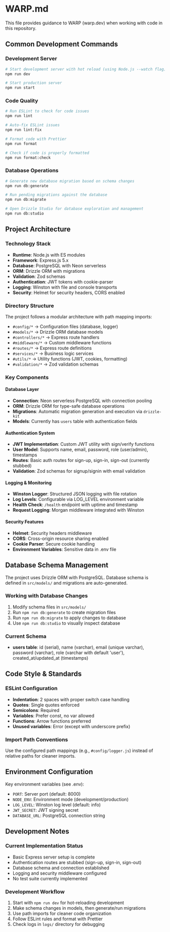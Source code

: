 # WARP.md

This file provides guidance to WARP (warp.dev) when working with code in this repository.

## Common Development Commands

### Development Server
```bash
# Start development server with hot reload (using Node.js --watch flag)
npm run dev

# Start production server
npm run start
```

### Code Quality
```bash
# Run ESLint to check for code issues
npm run lint

# Auto-fix ESLint issues
npm run lint:fix

# Format code with Prettier
npm run format

# Check if code is properly formatted
npm run format:check
```

### Database Operations
```bash
# Generate new database migration based on schema changes
npm run db:generate

# Run pending migrations against the database
npm run db:migrate

# Open Drizzle Studio for database exploration and management
npm run db:studio
```

## Project Architecture

### Technology Stack
- **Runtime**: Node.js with ES modules
- **Framework**: Express.js 5.x
- **Database**: PostgreSQL with Neon serverless
- **ORM**: Drizzle ORM with migrations
- **Validation**: Zod schemas
- **Authentication**: JWT tokens with cookie-parser
- **Logging**: Winston with file and console transports
- **Security**: Helmet for security headers, CORS enabled

### Directory Structure
The project follows a modular architecture with path mapping imports:
- `#config/*` → Configuration files (database, logger)
- `#models/*` → Drizzle ORM database models
- `#controllers/*` → Express route handlers
- `#middleware/*` → Custom middleware functions
- `#routes/*` → Express route definitions
- `#services/*` → Business logic services
- `#utils/*` → Utility functions (JWT, cookies, formatting)
- `#validation/*` → Zod validation schemas

### Key Components

#### Database Layer
- **Connection**: Neon serverless PostgreSQL with connection pooling
- **ORM**: Drizzle ORM for type-safe database operations
- **Migrations**: Automatic migration generation and execution via `drizzle-kit`
- **Models**: Currently has `users` table with authentication fields

#### Authentication System
- **JWT Implementation**: Custom JWT utility with sign/verify functions
- **User Model**: Supports name, email, password, role (user/admin), timestamps
- **Routes**: Basic auth routes for sign-up, sign-in, sign-out (currently stubbed)
- **Validation**: Zod schemas for signup/signin with email validation

#### Logging & Monitoring
- **Winston Logger**: Structured JSON logging with file rotation
- **Log Levels**: Configurable via LOG_LEVEL environment variable
- **Health Check**: `/health` endpoint with uptime and timestamp
- **Request Logging**: Morgan middleware integrated with Winston

#### Security Features
- **Helmet**: Security headers middleware
- **CORS**: Cross-origin resource sharing enabled
- **Cookie Parser**: Secure cookie handling
- **Environment Variables**: Sensitive data in .env file

## Database Schema Management

The project uses Drizzle ORM with PostgreSQL. Database schema is defined in `src/models/` and migrations are auto-generated.

### Working with Database Changes
1. Modify schema files in `src/models/`
2. Run `npm run db:generate` to create migration files
3. Run `npm run db:migrate` to apply changes to database
4. Use `npm run db:studio` to visually inspect database

### Current Schema
- **users table**: id (serial), name (varchar), email (unique varchar), password (varchar), role (varchar with default 'user'), created_at/updated_at (timestamps)

## Code Style & Standards

### ESLint Configuration
- **Indentation**: 2 spaces with proper switch case handling
- **Quotes**: Single quotes enforced
- **Semicolons**: Required
- **Variables**: Prefer const, no var allowed
- **Functions**: Arrow functions preferred
- **Unused variables**: Error (except with underscore prefix)

### Import Path Conventions
Use the configured path mappings (e.g., `#config/logger.js`) instead of relative paths for cleaner imports.

## Environment Configuration

Key environment variables (see .env):
- `PORT`: Server port (default: 8000)
- `NODE_ENV`: Environment mode (development/production)
- `LOG_LEVEL`: Winston log level (default: info)
- `JWT_SECRET`: JWT signing secret
- `DATABASE_URL`: PostgreSQL connection string

## Development Notes

### Current Implementation Status
- Basic Express server setup is complete
- Authentication routes are stubbed (sign-up, sign-in, sign-out)
- Database schema and connection established
- Logging and security middleware configured
- No test suite currently implemented

### Development Workflow
1. Start with `npm run dev` for hot-reloading development
2. Make schema changes in models, then generate/run migrations
3. Use path imports for cleaner code organization
4. Follow ESLint rules and format with Prettier
5. Check logs in `logs/` directory for debugging